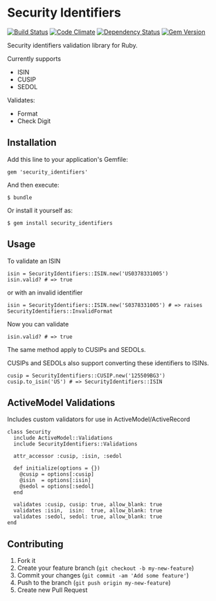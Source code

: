 # Security Identifiers

[![Build Status](https://travis-ci.org/invisiblelines/security_identifiers.png?branch=master)](https://travis-ci.org/invisiblelines/security_identifiers)
[![Code Climate](https://codeclimate.com/github/invisiblelines/security_identifiers.png)](https://codeclimate.com/github/invisiblelines/security_identifiers)
[![Dependency Status](https://gemnasium.com/invisiblelines/security_identifiers.png)](https://gemnasium.com/invisiblelines/security_identifiers)
[![Gem Version](https://badge.fury.io/rb/security_identifiers.svg)](http://badge.fury.io/rb/security_identifiers)

Security identifiers validation library for Ruby.

Currently supports

- ISIN
- CUSIP
- SEDOL

Validates:

-  Format
-  Check Digit

## Installation

Add this line to your application's Gemfile:

    gem 'security_identifiers'

And then execute:

    $ bundle

Or install it yourself as:

    $ gem install security_identifiers

## Usage

To validate an ISIN

    isin = SecurityIdentifiers::ISIN.new('US0378331005')
    isin.valid? # => true

or with an invalid identifier

    isin = SecurityIdentifiers::ISIN.new('S0378331005') # => raises SecurityIdentifiers::InvalidFormat

Now you can validate

    isin.valid? # => true

The same method apply to CUSIPs and SEDOLs.

CUSIPs and SEDOLs also support converting these identifiers to ISINs.

    cusip = SecurityIdentifiers::CUSIP.new('125509BG3')
    cusip.to_isin('US') # => SecurityIdentifiers::ISIN

## ActiveModel Validations

Includes custom validators for use in ActiveModel/ActiveRecord

    class Security
      include ActiveModel::Validations
      include SecurityIdentifiers::Validations

      attr_accessor :cusip, :isin, :sedol

      def initialize(options = {})
        @cusip = options[:cusip]
        @isin  = options[:isin]
        @sedol = options[:sedol]
      end

      validates :cusip, cusip: true, allow_blank: true
      validates :isin,  isin:  true, allow_blank: true
      validates :sedol, sedol: true, allow_blank: true
    end


## Contributing

1. Fork it
2. Create your feature branch (`git checkout -b my-new-feature`)
3. Commit your changes (`git commit -am 'Add some feature'`)
4. Push to the branch (`git push origin my-new-feature`)
5. Create new Pull Request
